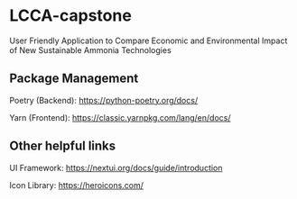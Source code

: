 # LCCA-capstone
User Friendly Application to Compare Economic and Environmental Impact of New Sustainable Ammonia Technologies

## Package Management
Poetry (Backend): https://python-poetry.org/docs/

Yarn (Frontend): https://classic.yarnpkg.com/lang/en/docs/

## Other helpful links
UI Framework: https://nextui.org/docs/guide/introduction

Icon Library: https://heroicons.com/
